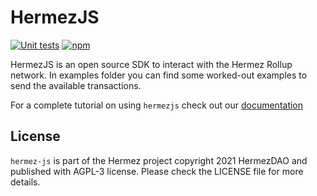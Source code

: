# HermezJS

[![Unit tests](https://github.com/hermeznetwork/hermezjs/actions/workflows/checks.yml/badge.svg)](https://github.com/hermeznetwork/hermezjs/actions/workflows/checks.yml)
[![npm](https://img.shields.io/npm/v/@hermeznetwork/hermezjs)](https://www.npmjs.com/package/@hermeznetwork/hermezjs)

HermezJS is an open source SDK to interact with the Hermez Rollup network. In examples folder you can find some worked-out examples to send the available transactions.

For a complete tutorial on using `hermezjs` check out our [documentation](https://docs.hermez.io/#/developers/sdk)

## License

`hermez-js` is part of the Hermez project copyright 2021 HermezDAO and published with AGPL-3 license. Please check the LICENSE file for more details.